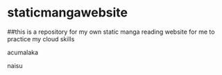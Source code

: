 # staticmangawebsite


##this is a repository for my own static manga reading website for me to practice my cloud skills


acumalaka


naisu